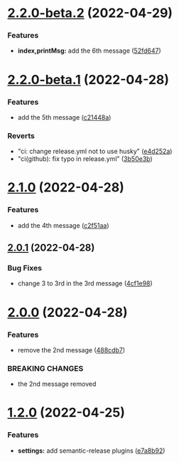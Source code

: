 # [2.2.0-beta.2](https://github.com/yohsuke-kurita/yohsukes-semantic-released/compare/v2.2.0-beta.1...v2.2.0-beta.2) (2022-04-29)


### Features

* **index,printMsg:** add the 6th message ([52fd647](https://github.com/yohsuke-kurita/yohsukes-semantic-released/commit/52fd647d1751ffd05c3349844f3ce10a8f7411f5))

# [2.2.0-beta.1](https://github.com/yohsuke-kurita/yohsukes-semantic-released/compare/v2.1.0...v2.2.0-beta.1) (2022-04-28)


### Features

* add the 5th message ([c21448a](https://github.com/yohsuke-kurita/yohsukes-semantic-released/commit/c21448ab4a642d571417357e0a7d8abccc946b1c))


### Reverts

* "ci: change release.yml not to use husky" ([e4d252a](https://github.com/yohsuke-kurita/yohsukes-semantic-released/commit/e4d252a7d6c0f0f0761fb229d48b6626580e28a3))
* "ci(github): fix typo in release.yml" ([3b50e3b](https://github.com/yohsuke-kurita/yohsukes-semantic-released/commit/3b50e3b00b7219a999442ade1e79bd8224cef71f))

# [2.1.0](https://github.com/yohsuke-kurita/yohsukes-semantic-released/compare/v2.0.1...v2.1.0) (2022-04-28)


### Features

* add the 4th message ([c2f51aa](https://github.com/yohsuke-kurita/yohsukes-semantic-released/commit/c2f51aa7c7f75fe2cdb44dabc59b94dd65a5b88b))

## [2.0.1](https://github.com/yohsuke-kurita/yohsukes-semantic-released/compare/v2.0.0...v2.0.1) (2022-04-28)


### Bug Fixes

* change 3 to 3rd in the 3rd message ([4cf1e98](https://github.com/yohsuke-kurita/yohsukes-semantic-released/commit/4cf1e98b1fcf4c7be3c0e435337d25badb556e85))

# [2.0.0](https://github.com/yohsuke-kurita/yohsukes-semantic-released/compare/v1.2.0...v2.0.0) (2022-04-28)


### Features

* remove the 2nd message ([488cdb7](https://github.com/yohsuke-kurita/yohsukes-semantic-released/commit/488cdb7a45dfb18b2d9d87d040e088a7c1f80da6))


### BREAKING CHANGES

* the 2nd message removed

# [1.2.0](https://github.com/yohsuke-kurita/yohsukes-semantic-released/compare/v1.1.0...v1.2.0) (2022-04-25)


### Features

* **settings:** add semantic-release plugins ([e7a8b92](https://github.com/yohsuke-kurita/yohsukes-semantic-released/commit/e7a8b923e0ff77f09fc6453f29dc9aced59d4056))
